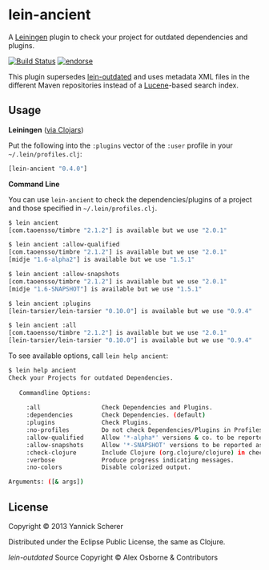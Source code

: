 # lein-ancient

A [Leiningen](https://github.com/technomancy/leiningen) plugin to check your project for outdated
dependencies and plugins. 

[![Build Status](https://travis-ci.org/xsc/lein-ancient.png)](https://travis-ci.org/xsc/lein-ancient)
[![endorse](https://api.coderwall.com/xsc/endorsecount.png)](https://coderwall.com/xsc)

This plugin supersedes [lein-outdated](https://github.com/ato/lein-outdated) and uses metadata
XML files in the different Maven repositories instead of a [Lucene](http://lucene.apache.org/core/)-based
search index.

## Usage

__Leiningen__ ([via Clojars](https://clojars.org/lein-ancient))

Put the following into the `:plugins` vector of the `:user` profile in your `~/.lein/profiles.clj`:

```clojure
[lein-ancient "0.4.0"]
```

__Command Line__

You can use `lein-ancient` to check the dependencies/plugins of a project and those specified
in `~/.lein/profiles.clj`.

```bash
$ lein ancient
[com.taoensso/timbre "2.1.2"] is available but we use "2.0.1"

$ lein ancient :allow-qualified
[com.taoensso/timbre "2.1.2"] is available but we use "2.0.1"
[midje "1.6-alpha2"] is available but we use "1.5.1"

$ lein ancient :allow-snapshots
[com.taoensso/timbre "2.1.2"] is available but we use "2.0.1"
[midje "1.6-SNAPSHOT"] is available but we use "1.5.1"

$ lein ancient :plugins
[lein-tarsier/lein-tarsier "0.10.0"] is available but we use "0.9.4"

$ lein ancient :all
[com.taoensso/timbre "2.1.2"] is available but we use "2.0.1"
[lein-tarsier/lein-tarsier "0.10.0"] is available but we use "0.9.4"
```

To see available options, call `lein help ancient`:

```bash
$ lein help ancient
Check your Projects for outdated Dependencies. 
   
   Commandline Options:
  
     :all                 Check Dependencies and Plugins.
     :dependencies        Check Dependencies. (default)
     :plugins             Check Plugins.
     :no-profiles         Do not check Dependencies/Plugins in Profiles.
     :allow-qualified     Allow '*-alpha*' versions & co. to be reported as new.
     :allow-snapshots     Allow '*-SNAPSHOT' versions to be reported as new.
     :check-clojure       Include Clojure (org.clojure/clojure) in checks.
     :verbose             Produce progress indicating messages.
     :no-colors           Disable colorized output.

Arguments: ([& args])
```


## License

Copyright &copy; 2013 Yannick Scherer

Distributed under the Eclipse Public License, the same as Clojure.

_lein-outdated_ Source Copyright &copy; Alex Osborne &amp; Contributors
